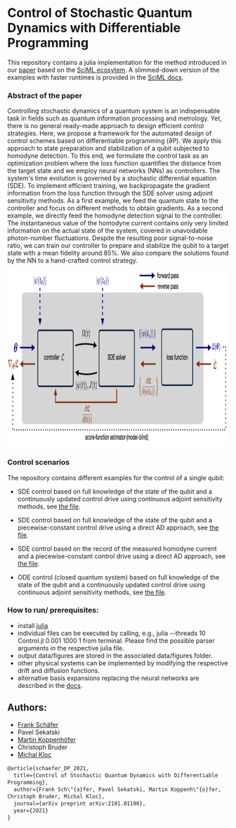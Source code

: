 # Control of Stochastic Quantum Dynamics with Differentiable Programming

This repository contains a julia implementation for the method introduced in our
[paper](https://arxiv.org/abs/2101.01190) based on the [SciML ecosytem](https://sciml.ai/).
A slimmed-down version of the examples with faster runtimes is provided in the
[SciML docs](https://diffeqflux.sciml.ai/dev/).

### Abstract of the paper
Controlling stochastic dynamics of a quantum system is an indispensable task in
fields such as quantum information processing and metrology. Yet, there is no general
ready-made approach to design efficient control strategies. Here, we propose a
framework for the automated design of control schemes based on differentiable
programming (∂P). We apply this approach to state preparation and stabilization
of a qubit subjected to homodyne detection. To this end, we formulate the control
task as an optimization problem where the loss function quantifies the distance
from the target state and we employ neural networks (NNs) as controllers. The
system's time evolution is governed by a stochastic differential equation (SDE).
To implement efficient training, we backpropagate the gradient information from
the loss function through the SDE solver using adjoint sensitivity methods. As a
first example, we feed the quantum state to the controller and focus on different
methods to obtain gradients. As a second example, we directly feed the homodyne
detection signal to the controller. The instantaneous value of the homodyne current
contains only very limited information on the actual state of the system, covered
in unavoidable photon-number fluctuations. Despite the resulting poor signal-to-noise
ratio, we can train our controller to prepare and stabilize the qubit to a target
state with a mean fidelity around 85%. We also compare the solutions found by the
NN to a hand-crafted control strategy.


<p align="center">
  <img src="./misc/method.png" alt="scheme" height="400px" width="748px">
</p>

### Control scenarios

The repository contains different examples for the control of a single qubit:

* SDE control based on full knowledge of the state of the qubit and a continuously
  updated control drive using continuous adjoint sensitivity methods, see [the file](./continuously-updated-control/Control.jl).

* SDE control based on full knowledge of the state of the qubit and a
  piecewise-constant control drive using a direct AD approach, see [the file](./piecewise-constant-control/Control.jl).

* SDE control based on the record of the measured homodyne current and a
  piecewise-constant control drive using a direct AD approach, see [the file](./homodyne-current/Control.jl).

* ODE control (closed quantum system) based on full knowledge of the state of
  the qubit and a continuously updated control drive using continuous adjoint
  sensitivity methods, see [the file](./closed-system/Control.jl).


### How to run/ prerequisites:

- install [julia](https://julialang.org/downloads/)
- individual files can be executed by calling, e.g., julia --threads 10 Control.jl 0.001 1000 1
  from terminal. Please find the possible parser arguments in the respective julia file.
- output data/figures are stored in the associated data/figures folder.
- other physical systems can be implemented by modifying the respective drift and
  diffusion functions.
- alternative basis expansions replacing the neural networks are described in
  the [docs](https://diffeqflux.sciml.ai/dev/layers/BasisLayers/).


## Authors:

- [Frank Schäfer](https://github.com/frankschae)
- Pavel Sekatski
- [Martin Koppenhöfer](https://github.com/mako-git)
- Christoph Bruder
- [Michal Kloc](https://github.com/MikeKlocCZ)

```
@article{schaefer_DP_2021,
  title={Control of Stochastic Quantum Dynamics with Differentiable Programming},
  author={Frank Sch\"{a}fer, Pavel Sekatski, Martin Koppenh\"{o}fer, Christoph Bruder, Michal Kloc},
  journal={arXiv preprint arXiv:2101.01190},
  year={2021}
}
```
